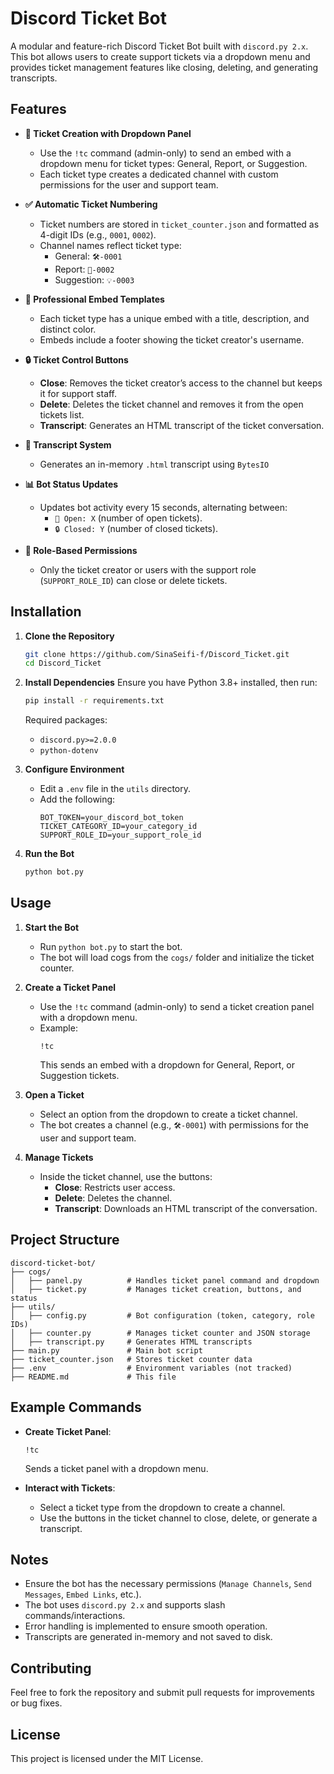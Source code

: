 # Discord Ticket Bot

A modular and feature-rich Discord Ticket Bot built with `discord.py 2.x`. This bot allows users to create support tickets via a dropdown menu and provides ticket management features like closing, deleting, and generating transcripts.

## Features

- **🎫 Ticket Creation with Dropdown Panel**
  - Use the `!tc` command (admin-only) to send an embed with a dropdown menu for ticket types: General, Report, or Suggestion.
  - Each ticket type creates a dedicated channel with custom permissions for the user and support team.

- **✅ Automatic Ticket Numbering**
  - Ticket numbers are stored in `ticket_counter.json` and formatted as 4-digit IDs (e.g., `0001`, `0002`).
  - Channel names reflect ticket type:
    - General: `🛠️-0001`
    - Report: `🚨-0002`
    - Suggestion: `💡-0003`

- **📝 Professional Embed Templates**
  - Each ticket type has a unique embed with a title, description, and distinct color.
  - Embeds include a footer showing the ticket creator's username.

- **🔒 Ticket Control Buttons**
  - **Close**: Removes the ticket creator’s access to the channel but keeps it for support staff.
  - **Delete**: Deletes the ticket channel and removes it from the open tickets list.
  - **Transcript**: Generates an HTML transcript of the ticket conversation.

- **💾 Transcript System**
  - Generates an in-memory `.html` transcript using `BytesIO`

- **📊 Bot Status Updates**
  - Updates bot activity every 15 seconds, alternating between:
    - `🎫 Open: X` (number of open tickets).
    - `🔒 Closed: Y` (number of closed tickets).

- **🔹 Role-Based Permissions**
  - Only the ticket creator or users with the support role (`SUPPORT_ROLE_ID`) can close or delete tickets.

## Installation

1. **Clone the Repository**
   ```bash
   git clone https://github.com/SinaSeifi-f/Discord_Ticket.git
   cd Discord_Ticket
   ```

2. **Install Dependencies**
   Ensure you have Python 3.8+ installed, then run:
   ```bash
   pip install -r requirements.txt
   ```
   Required packages:
   - `discord.py>=2.0.0`
   - `python-dotenv`

3. **Configure Environment**
   - Edit a `.env` file in the `utils` directory.
   - Add the following:
     ```env
     BOT_TOKEN=your_discord_bot_token
     TICKET_CATEGORY_ID=your_category_id
     SUPPORT_ROLE_ID=your_support_role_id
     ```

4. **Run the Bot**
   ```bash
   python bot.py
   ```

## Usage

1. **Start the Bot**
   - Run `python bot.py` to start the bot.
   - The bot will load cogs from the `cogs/` folder and initialize the ticket counter.

2. **Create a Ticket Panel**
   - Use the `!tc` command (admin-only) to send a ticket creation panel with a dropdown menu.
   - Example:
     ```
     !tc
     ```
     This sends an embed with a dropdown for General, Report, or Suggestion tickets.

3. **Open a Ticket**
   - Select an option from the dropdown to create a ticket channel.
   - The bot creates a channel (e.g., `🛠️-0001`) with permissions for the user and support team.

4. **Manage Tickets**
   - Inside the ticket channel, use the buttons:
     - **Close**: Restricts user access.
     - **Delete**: Deletes the channel.
     - **Transcript**: Downloads an HTML transcript of the conversation.

## Project Structure

```
discord-ticket-bot/
├── cogs/
│   ├── panel.py          # Handles ticket panel command and dropdown
│   ├── ticket.py         # Manages ticket creation, buttons, and status
├── utils/
│   ├── config.py         # Bot configuration (token, category, role IDs)
│   ├── counter.py        # Manages ticket counter and JSON storage
│   ├── transcript.py     # Generates HTML transcripts
├── main.py               # Main bot script
├── ticket_counter.json   # Stores ticket counter data
├── .env                  # Environment variables (not tracked)
├── README.md             # This file
```

## Example Commands

- **Create Ticket Panel**:
  ```
  !tc
  ```
  Sends a ticket panel with a dropdown menu.

- **Interact with Tickets**:
  - Select a ticket type from the dropdown to create a channel.
  - Use the buttons in the ticket channel to close, delete, or generate a transcript.

## Notes

- Ensure the bot has the necessary permissions (`Manage Channels`, `Send Messages`, `Embed Links`, etc.).
- The bot uses `discord.py 2.x` and supports slash commands/interactions.
- Error handling is implemented to ensure smooth operation.
- Transcripts are generated in-memory and not saved to disk.

## Contributing

Feel free to fork the repository and submit pull requests for improvements or bug fixes.

## License

This project is licensed under the MIT License.
